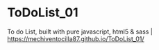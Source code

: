 # ToDoList_01
To do List, built with pure javascript, html5 &amp; sass
|  https://mechiventocilla87.github.io/ToDoList_01/
